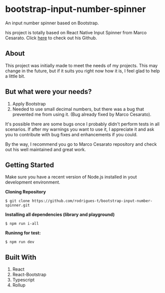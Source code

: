 # bootstrap-input-number-spinner
An input number spinner based on Bootstrap.

his project is totally based on React Native Input Spinner from Marco Cesarato. Click [here](https://github.com/marcocesarato/react-native-input-spinner) to check out his Github. 

## About
This project was initially made to meet the needs of my projects. This may change in the future, but if it suits you right now how it is, I feel glad to help a little bit. 

## But what were your needs?
1. Apply Bootstrap 
2. Needed to use small decimal numbers, but there was a bug that prevented me from using it. (Bug already fixed by Marco Cesarato).

It's possible there are some bugs once I probably didn't perform tests in all scenarios. If after my warnings you want to use it, I appreciate it and ask you to contribute with bug fixes and enhancements if you could.

By the way, I recommend you go to Marco Cesarato repository and check out his well maintained and great work. 

## Getting Started
Make sure you have a recent version of Node.js installed in yout development environment.

**Cloning Repository**
```
$ git clone https://github.com/rodrigues-t/bootstrap-input-number-spinner.git
```

**Installing all dependencies (library and playground)**
```
$ npm run i-all
```

**Runinng for test:**
```
$ npm run dev
```

## Built With

1. React
2. React-Bootstrap
3. Typescript
4. Rollup